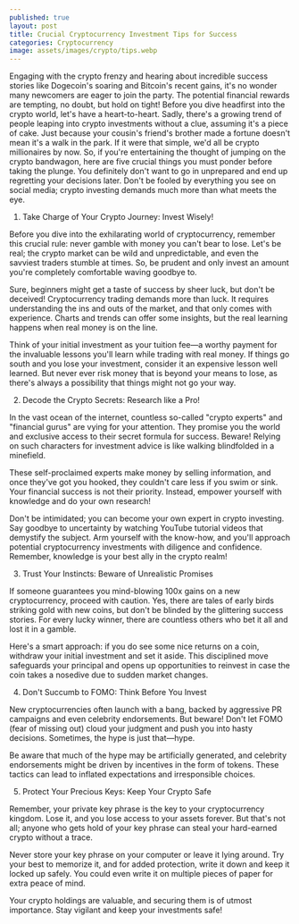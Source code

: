 ```yaml
---
published: true
layout: post
title: Crucial Cryptocurrency Investment Tips for Success
categories: Cryptocurrency
image: assets/images/crypto/tips.webp
---
```


Engaging with the crypto frenzy and hearing about incredible success stories like Dogecoin's soaring and Bitcoin's recent gains, it's no wonder many newcomers are eager to join the party. The potential financial rewards are tempting, no doubt, but hold on tight! Before you dive headfirst into the crypto world, let's have a heart-to-heart.
Sadly, there's a growing trend of people leaping into crypto investments without a clue, assuming it's a piece of cake. Just because your cousin's friend's brother made a fortune doesn't mean it's a walk in the park. If it were that simple, we'd all be crypto millionaires by now.
So, if you're entertaining the thought of jumping on the crypto bandwagon, here are five crucial things you must ponder before taking the plunge. You definitely don't want to go in unprepared and end up regretting your decisions later. Don't be fooled by everything you see on social media; crypto investing demands much more than what meets the eye.
1. Take Charge of Your Crypto Journey: Invest Wisely!

Before you dive into the exhilarating world of cryptocurrency, remember this crucial rule: never gamble with money you can't bear to lose. Let's be real; the crypto market can be wild and unpredictable, and even the savviest traders stumble at times. So, be prudent and only invest an amount you're completely comfortable waving goodbye to.

Sure, beginners might get a taste of success by sheer luck, but don't be deceived! Cryptocurrency trading demands more than luck. It requires understanding the ins and outs of the market, and that only comes with experience. Charts and trends can offer some insights, but the real learning happens when real money is on the line.

Think of your initial investment as your tuition fee—a worthy payment for the invaluable lessons you'll learn while trading with real money. If things go south and you lose your investment, consider it an expensive lesson well learned. But never ever risk money that is beyond your means to lose, as there's always a possibility that things might not go your way.

2. Decode the Crypto Secrets: Research like a Pro!

In the vast ocean of the internet, countless so-called "crypto experts" and "financial gurus" are vying for your attention. They promise you the world and exclusive access to their secret formula for success. Beware! Relying on such characters for investment advice is like walking blindfolded in a minefield.

These self-proclaimed experts make money by selling information, and once they've got you hooked, they couldn't care less if you swim or sink. Your financial success is not their priority. Instead, empower yourself with knowledge and do your own research!

Don't be intimidated; you can become your own expert in crypto investing. Say goodbye to uncertainty by watching YouTube tutorial videos that demystify the subject. Arm yourself with the know-how, and you'll approach potential cryptocurrency investments with diligence and confidence. Remember, knowledge is your best ally in the crypto realm!

3. Trust Your Instincts: Beware of Unrealistic Promises

If someone guarantees you mind-blowing 100x gains on a new cryptocurrency, proceed with caution. Yes, there are tales of early birds striking gold with new coins, but don't be blinded by the glittering success stories. For every lucky winner, there are countless others who bet it all and lost it in a gamble.

Here's a smart approach: if you do see some nice returns on a coin, withdraw your initial investment and set it aside. This disciplined move safeguards your principal and opens up opportunities to reinvest in case the coin takes a nosedive due to sudden market changes.

4. Don't Succumb to FOMO: Think Before You Invest

New cryptocurrencies often launch with a bang, backed by aggressive PR campaigns and even celebrity endorsements. But beware! Don't let FOMO (fear of missing out) cloud your judgment and push you into hasty decisions. Sometimes, the hype is just that—hype.

Be aware that much of the hype may be artificially generated, and celebrity endorsements might be driven by incentives in the form of tokens. These tactics can lead to inflated expectations and irresponsible choices.

5. Protect Your Precious Keys: Keep Your Crypto Safe

Remember, your private key phrase is the key to your cryptocurrency kingdom. Lose it, and you lose access to your assets forever. But that's not all; anyone who gets hold of your key phrase can steal your hard-earned crypto without a trace.

Never store your key phrase on your computer or leave it lying around. Try your best to memorize it, and for added protection, write it down and keep it locked up safely. You could even write it on multiple pieces of paper for extra peace of mind.

Your crypto holdings are valuable, and securing them is of utmost importance. Stay vigilant and keep your investments safe!
